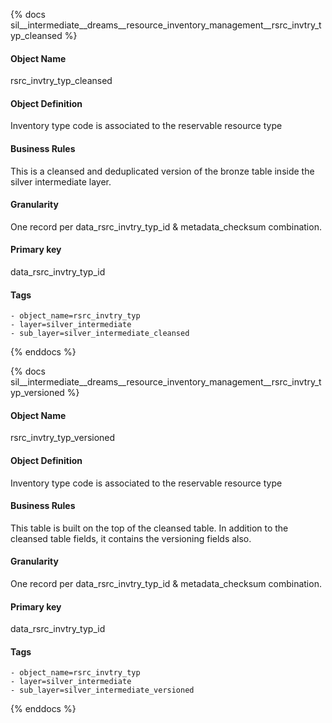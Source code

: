 {% docs sil__intermediate__dreams__resource_inventory_management__rsrc_invtry_typ_cleansed %}

#### Object Name
rsrc_invtry_typ_cleansed

#### Object Definition
Inventory type code is associated to the reservable resource type

#### Business Rules
This is a cleansed and deduplicated version of the bronze table inside the silver intermediate layer.

#### Granularity
One record per data_rsrc_invtry_typ_id & metadata_checksum combination.

#### Primary key
data_rsrc_invtry_typ_id

#### Tags
    - object_name=rsrc_invtry_typ
    - layer=silver_intermediate
    - sub_layer=silver_intermediate_cleansed

{% enddocs %}

{% docs sil__intermediate__dreams__resource_inventory_management__rsrc_invtry_typ_versioned %}

#### Object Name
rsrc_invtry_typ_versioned

#### Object Definition
Inventory type code is associated to the reservable resource type

#### Business Rules
This table is built on the top of the cleansed table. In addition to the cleansed table fields, it contains the versioning fields also.

#### Granularity
One record per data_rsrc_invtry_typ_id & metadata_checksum combination.

#### Primary key
data_rsrc_invtry_typ_id

#### Tags
    - object_name=rsrc_invtry_typ
    - layer=silver_intermediate
    - sub_layer=silver_intermediate_versioned

{% enddocs %}